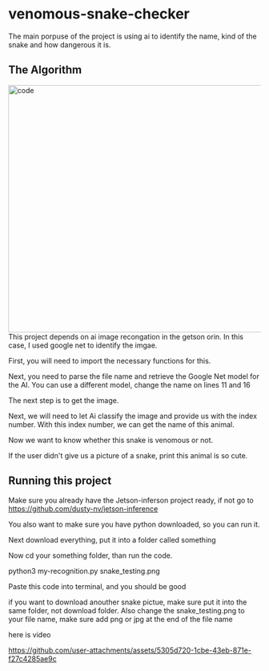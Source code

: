 # venomous-snake-checker
The main porpuse of the project is using ai to identify the name, kind of the snake and how dangerous it is.
 

## The Algorithm

 
<img width="661" height="493" alt="code" src="https://github.com/user-attachments/assets/28d8e8bf-bb58-4604-b58e-22dde87458dc" />
This project depends on ai image recongation in the getson orin. In this case, I used google net to identify the imgae.

First, you will need to import the necessary functions for this.

Next, you need to parse the file name and retrieve the Google Net model for the AI. You can use a different model, change the name on lines 11 and 16

The next step is to get the image. 

Next, we will need to let Ai classify the image and provide us with the index number. With this index number, we can get the name of this animal. 

Now we want to know whether this snake is venomous or not.

If the user didn't give us a picture of a snake, print this animal is so cute.

## Running this project

Make sure you already have the Jetson-inferson project ready, if not go to https://github.com/dusty-nv/jetson-inference

You also want to make sure you have python downloaded, so you can run it.

Next download everything, put it into a folder called something

Now cd your something folder, than run the code. 

python3 my-recognition.py snake_testing.png

Paste this code into terminal, and you should be good 

if you want to download anouther snake pictue, make sure put it into the same folder, not download folder. Also change the snake_testing.png to your file name, make sure add png or jpg at the end of the file name

here is video 

https://github.com/user-attachments/assets/5305d720-1cbe-43eb-871e-f27c4285ae9c


